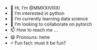 - 👋 Hi, I’m @MMXXIVIIIXI
- 👀 I’m interested in python
- 🌱 I’m currently learning data science
- 💞️ I’m looking to collaborate on pytorch
- 📫 How to reach me ...
- 😄 Pronouns: hehe
- ⚡ Fun fact: must it be fun?

<!---
MMXXIVIIIXI/MMXXIVIIIXI is a ✨ special ✨ repository because its `README.md` (this file) appears on your GitHub profile.
You can click the Preview link to take a look at your changes.
--->
